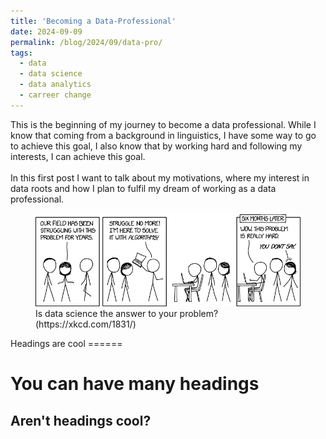 ```yaml
---
title: 'Becoming a Data-Professional'
date: 2024-09-09
permalink: /blog/2024/09/data-pro/
tags:
  - data
  - data science
  - data analytics
  - carreer change
---
```


This is the beginning of my journey to become a data professional. While I know that coming from a background in linguistics, I have some way to go to achieve this goal, I also know that by working hard and following my interests, I can achieve this goal.<br><br>In this first post I want to talk about my motivations, where my interest in data roots and how I plan to fulfil my dream of working as a data professional.<br>
<figure>
  <img src='/images/here_to_help.png'>
  <figcaption>Is data science the answer to your problem? (https://xkcd.com/1831/)</figcaption>
</figure>
Headings are cool
======

You can have many headings
======

Aren't headings cool?
------
